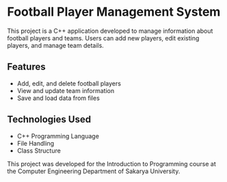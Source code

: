 # Football Player Management System

This project is a C++ application developed to manage information about football players and teams. Users can add new players, edit existing players, and manage team details.

## Features

- Add, edit, and delete football players
- View and update team information
- Save and load data from files

## Technologies Used

- C++ Programming Language
- File Handling
- Class Structure

This project was developed for the Introduction to Programming course at the Computer Engineering Department of Sakarya University.
